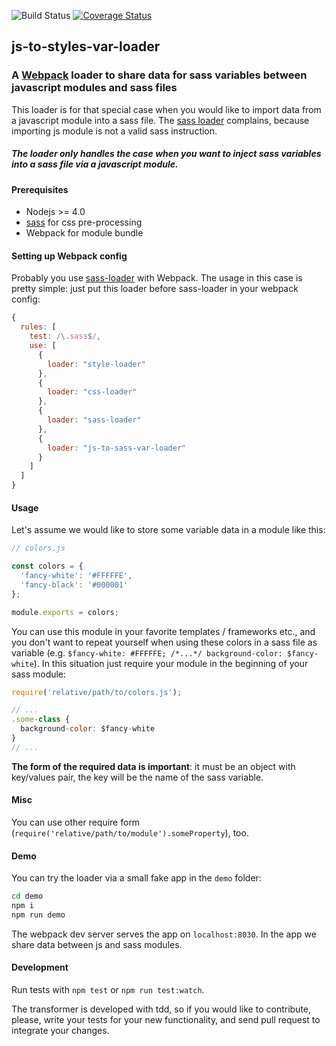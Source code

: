 ![Build Status](https://travis-ci.org/tompascall/js-to-styles-var-loader.svg?branch=master) [![Coverage Status](https://coveralls.io/repos/github/tompascall/js-to-styles-var-loader/badge.svg?branch=master)](https://coveralls.io/github/tompascall/js-to-styles-var-loader?branch=master)

## js-to-styles-var-loader

### A [Webpack]() loader to share data for sass variables between javascript modules and sass files

This loader is for that special case when you would like to import data from a javascript module into a sass file. The [sass loader](https://github.com/webpack-contrib/sass-loader) complains, because importing js module is not a valid sass instruction.

##### The loader only handles the case when you want to inject sass variables into a sass file via a javascript module.

#### Prerequisites

- Nodejs >= 4.0
- [sass](http://sass-lang.com/) for css pre-processing
- Webpack for module bundle


#### Setting up Webpack config

Probably you use [sass-loader](https://github.com/webpack-contrib/sass-loader) with Webpack. The usage in this case is pretty simple: just put this loader before sass-loader in your webpack config:

```js
{
  rules: [
    test: /\.sass$/,
    use: [
      {
        loader: "style-loader"
      },
      {
        loader: "css-loader"
      },
      {
        loader: "sass-loader"
      },
      {
        loader: "js-to-sass-var-loader"
      }
    ]
  ]
}
```

#### Usage

Let's assume we would like to store some variable data in a module like this:

```js
// colors.js

const colors = {
  'fancy-white': '#FFFFFE',
  'fancy-black': '#000001'
};

module.exports = colors;
```

You can use this module in your favorite templates / frameworks etc., and you don't want to repeat yourself when using these colors in a sass file as variable (e.g. `$fancy-white: #FFFFFE; /*...*/ background-color: $fancy-white`). In this situation just require your module in the beginning of your sass module:
```js
require('relative/path/to/colors.js');

// ...
.some-class {
  background-color: $fancy-white
}
// ...
```

**The form of the required data is important**: it must be an object with key/values pair, the key will be the name of the sass variable.

#### Misc

You can use other require form (`require('relative/path/to/module').someProperty`), too.  

#### Demo

You can try the loader via a small fake app in the `demo` folder:  
```sh
cd demo
npm i
npm run demo
```
The webpack dev server serves the app on `localhost:8030`. In the app we share data between js and sass modules.

#### Development

Run tests with `npm test` or `npm run test:watch`.  

The transformer is developed with tdd, so if you would like to contribute, please, write your tests for your new functionality, and send pull request to integrate your changes.
